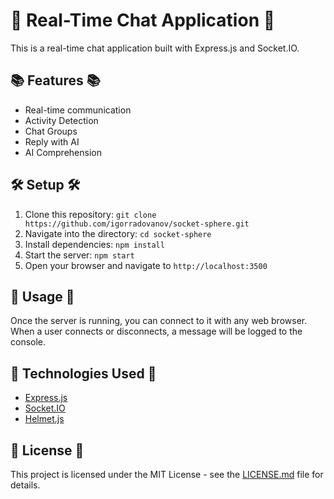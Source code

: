 # 🚀 Real-Time Chat Application 🚀

This is a real-time chat application built with Express.js and Socket.IO.

## 📚 Features 📚

- Real-time communication
- Activity Detection
- Chat Groups
- Reply with AI
- AI Comprehension

## 🛠️ Setup 🛠️

1. Clone this repository: `git clone https://github.com/igorradovanov/socket-sphere.git`
2. Navigate into the directory: `cd socket-sphere`
3. Install dependencies: `npm install`
4. Start the server: `npm start`
5. Open your browser and navigate to `http://localhost:3500`

## 📝 Usage 📝

Once the server is running, you can connect to it with any web browser. When a user connects or disconnects, a message will be logged to the console.

## 📖 Technologies Used 📖

- [Express.js](https://expressjs.com/)
- [Socket.IO](https://socket.io/)
- [Helmet.js](https://helmetjs.github.io/)

## 📄 License 📄

This project is licensed under the MIT License - see the [LICENSE.md](LICENSE.md) file for details.
